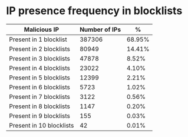 # IP presence frequency in blocklists
| Malicious IP | Number of IPs | % |
|----|----|----|
| Present in 1 blocklist | 387306 | 68.95% |
| Present in 2 blocklists | 80949 | 14.41% |
| Present in 3 blocklists | 47878 | 8.52% |
| Present in 4 blocklists | 23022 | 4.10% |
| Present in 5 blocklists | 12399 | 2.21% |
| Present in 6 blocklists | 5723 | 1.02% |
| Present in 7 blocklists | 3122 | 0.56% |
| Present in 8 blocklists | 1147 | 0.20% |
| Present in 9 blocklists | 155 | 0.03% |
| Present in 10 blocklists | 42 | 0.01% |
